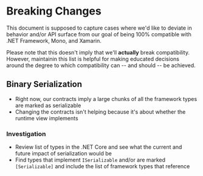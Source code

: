# Breaking Changes

This document is supposed to capture cases where we'd like to deviate in
behavior and/or API surface from our goal of being 100% compatible with .NET
Framework, Mono, and Xamarin.

Please note that this doesn't imply that we'll **actually** break compatibility.
However, maintainin this list is helpful for making educated decisions around
the degree to which compatibility can -- and should -- be achieved.

## Binary Serialization

* Right now, our contracts imply a large chunks of all the framework types are
  marked as serializable
* Changing the contracts isn't helping because it's about whether the runtime
  view implements

### Investigation

* Review list of types in the .NET Core and see what the current and future
  impact of serialization would be
* Find types that implement `ISerializable` and/or are marked `[Serializable]`
  and include the list of framework types that reference
